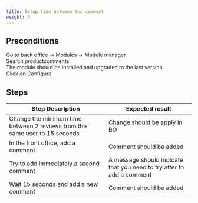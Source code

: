 ```yaml
---
title: Setup time between two comment
weight: 5
---
```


## Preconditions

Go to back office -> Modules -> Module manager<br />
Search productcomments<br />
The module should be installed and upgraded to the last version<br />
Click on Configure
## Steps
| Step Description | Expected result |
| ----- | ----- |
| Change the minimum time between 2 reviews from the same user to 15 seconds | Change should be apply in BO |
| In the front office, add a comment | Comment should be added |
| Try to add immediately a second comment  | A message should indicate that you need to try after to add a comment |
| Wait 15 seconds and add a new comment | Comment should be added |
